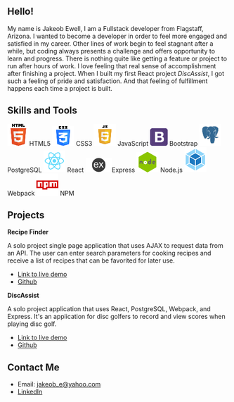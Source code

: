 ## Hello!

My name is Jakeob Ewell, I am a Fullstack developer from Flagstaff, Arizona. I wanted to become a developer in order to feel more engaged and satisfied in my career. Other lines of work begin to feel stagnant after a while, but coding always presents a challenge and offers opportunity to learn and progress. There is nothing quite like getting a feature or project to run after hours of work. I love feeling that real sense of accomplishment after finishing a project. When I built my first React project *DiscAssist*, I got such a feeling of pride and satisfaction. And that feeling of fulfillment happens each time a project is built. 

## Skills and Tools
![icon](https://github.com/jakeobewell/jakeobewell/blob/main/icons/HTML%20icon.png)HTML5 ![icon](https://github.com/jakeobewell/jakeobewell/blob/main/icons/CSS%20icon.png) CSS3 ![icon](https://github.com/jakeobewell/jakeobewell/blob/main/icons/JS%20icon.png) JavaScript   <img src="https://github.com/jakeobewell/jakeobewell/blob/main/icons/bootstrap%20icon.png" width="40"/>  Bootstrap ![icon](https://github.com/jakeobewell/jakeobewell/blob/main/icons/PostgreSQL%20icon.png) PostgreSQL ![icon](https://github.com/jakeobewell/jakeobewell/blob/main/icons/react%20icon.png) React <img src="https://github.com/jakeobewell/jakeobewell/blob/main/icons/express%20icon.png" width="60"/>Express ![icon](https://github.com/jakeobewell/jakeobewell/blob/main/icons/node%20icon.png) Node.js ![icon](https://github.com/jakeobewell/jakeobewell/blob/main/icons/webpack%20icon.png) Webpack ![icon](https://github.com/jakeobewell/jakeobewell/blob/main/icons/npm%20icon.png) NPM

## Projects

**Recipe Finder**

A solo project single page application that uses AJAX to request data from an API. The user can enter search parameters for cooking recipes and receive a list of recipes that can be favorited for later use. 

- [Link to live demo](https://jakeobewell.github.io/ajax-project/)
- [Github](https://github.com/jakeobewell/ajax-project)

**DiscAssist**

A solo project application that uses React, PostgreSQL, Webpack, and Express. It's an application for disc golfers to record and view scores when playing disc golf.

- [Link to live demo](http://disc-assist.herokuapp.com/)
- [Github](https://github.com/jakeobewell/Disc-Assist)

## Contact Me

- Email: jakeob_e@yahoo.com
- [LinkedIn](https://www.linkedin.com/in/jakeob-ewell-767489202/)

